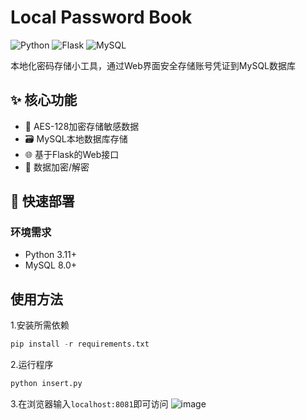 # Local Password Book

![Python](https://img.shields.io/badge/Python-3.11%2B-blue)
![Flask](https://img.shields.io/badge/Flask-3.0%2B-lightgrey)
![MySQL](https://img.shields.io/badge/MySQL-8.0%2B-orange)

本地化密码存储小工具，通过Web界面安全存储账号凭证到MySQL数据库

## ✨ 核心功能

- 🔐 AES-128加密存储敏感数据
- 🗃️ MySQL本地数据库存储
- 🌐 基于Flask的Web接口
- 🔄 数据加密/解密

## 🚀 快速部署

### 环境需求
- Python 3.11+
- MySQL 8.0+

## 使用方法
1.安装所需依赖
```python
pip install -r requirements.txt
```
2.运行程序
```python
python insert.py
```
3.在浏览器输入`localhost:8081`即可访问
![image](https://github.com/user-attachments/assets/a0d61610-3431-4b8b-99a7-423f545e76d1)


